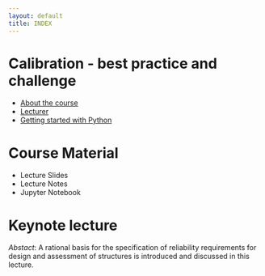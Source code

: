 ```yaml
---
layout: default
title: INDEX
---
```


# Calibration - best practice and challenge

- [About the course](about)
- [Lecturer](team)
- [Getting started with Python](py_guide)


# Course Material

- Lecture Slides
- Lecture Notes
- Jupyter Notebook

# Keynote lecture

*Abstact*: A rational basis for the specification of reliability requirements for design and assessment of structures is introduced and discussed in this lecture. 


